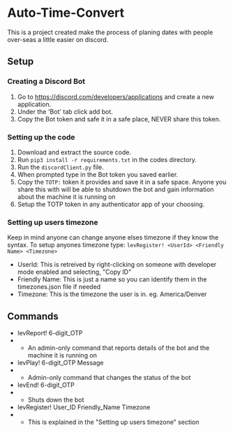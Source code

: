 # Auto-Time-Convert
This is a project created make the process of planing dates with people over-seas a little easier on discord.  

## Setup
### Creating a Discord Bot
1. Go to https://discord.com/developers/applications and create a new application.
2. Under the 'Bot' tab click add bot.
3. Copy the Bot token and safe it in a safe place, NEVER share this token.
### Setting up the code
1. Download and extract the source code.
2. Run `pip3 install -r requirements.txt` in the codes directory.
3. Run the `discordClient.py` file.
4. When prompted type in the Bot token you saved earlier.
5. Copy the `TOTP:` token it provides and save it in a safe space. 
Anyone you share this with will be able to shutdown the bot and gain information about the machine it is running on
6. Setup the TOTP token in any authenticator app of your choosing.
### Setting up users timezone
Keep in mind anyone can change anyone elses timezone if they know the syntax. To setup anyones timezone type: `levRegister! <UserId> <Friendly Name> <Timezone>`
- UserId: This is retreived by right-clicking on someone with developer mode enabled and selecting, "Copy ID"
- Friendly Name: This is just a name so you can identify them in the timezones.json file if needed
- Timezone: This is the timezone the user is in. eg. America/Denver

## Commands
- levReport! 6-digit_OTP
- - An admin-only command that reports details of the bot and the machine it is running on
- levPlay! 6-digit_OTP Message
- - Admin-only command that changes the status of the bot
- levEnd! 6-digit_OTP
- - Shuts down the bot
- levRegister! User_ID Friendly_Name Timezone
- - This is explained in the "Setting up users timezone" section
